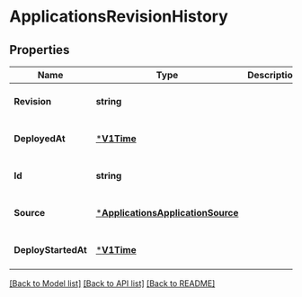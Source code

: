 # ApplicationsRevisionHistory

## Properties
Name | Type | Description | Notes
------------ | ------------- | ------------- | -------------
**Revision** | **string** |  | [optional] [default to null]
**DeployedAt** | [***V1Time**](v1Time.md) |  | [optional] [default to null]
**Id** | **string** |  | [optional] [default to null]
**Source** | [***ApplicationsApplicationSource**](applicationsApplicationSource.md) |  | [optional] [default to null]
**DeployStartedAt** | [***V1Time**](v1Time.md) |  | [optional] [default to null]

[[Back to Model list]](../README.md#documentation-for-models) [[Back to API list]](../README.md#documentation-for-api-endpoints) [[Back to README]](../README.md)

